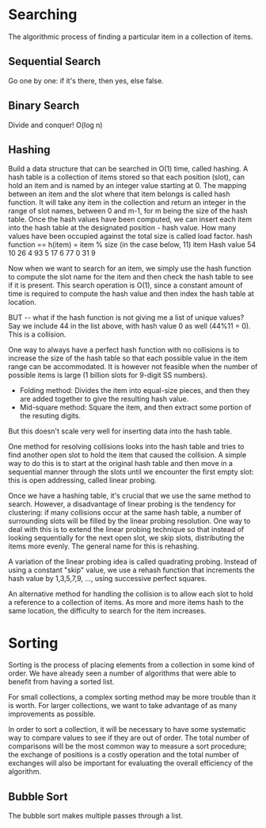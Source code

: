 # Searching
The algorithmic process of finding a particular item in a collection of items.
## Sequential Search
Go one by one: if it's there, then yes, else false.
## Binary Search
Divide and conquer! O(log n)
## Hashing
Build a data structure that can be searched in O(1) time, called hashing.
A hash table is a collection of items stored so that each position (slot), can hold an item and is named by an integer value starting at 0.
The mapping between an item and the slot where that item belongs is called hash function. It will take any item in the collection and return an integer in the range of slot names, between 0 and m-1, for m being the size of the hash table.
Once the hash values have been computed, we can insert each item into the hash table at the designated position - hash value.
How many values have been occupied against the total size is called load factor.
hash function == h(item) = item % size (in the case below, 11)
item      Hash value
54          10
26          4
93          5
17          6
77          0
31          9

Now when we want to search for an item, we simply use the hash function to compute the slot name for the item and then check the hash table to see if it is present.
This search operation is O(1), since a constant amount of time is required to compute the hash value and then index the hash table at location.

BUT -- what if the hash function is not giving me a list of unique values?
Say we include 44 in the list above, with hash value 0 as well (44%11 = 0). This is a collision.

One way to always have a perfect hash function with no collisions is to increase the size of the hash table so that each possible value in the item range can be accommodated. It is however not feasible when the number of possible items is large (1 billion slots for 9-digit SS numbers).

- Folding method:
Divides the item into equal-size pieces, and then they are added together to give the resulting hash value.
- Mid-square method:
Square the item, and then extract some portion of the resuting digits.

But this doesn't scale very well for inserting data into the hash table.

One method for resolving collisions looks into the hash table and tries to find another open slot to hold the item that caused the collision. A simple way to do this is to start at the original hash table and then move in a sequential manner through the slots until we encounter the first empty slot: this is open addressing, called linear probing.

Once we have a hashing table, it's crucial that we use the same method to search.  However, a disadvantage of linear probing is the tendency for clustering: if many collisions occur at the same hash table, a number of surrounding slots will be filled by the linear probing resolution. One way to deal with this is to extend the linear probing technique so that instead of looking sequentially for the next open slot, we skip slots, distributing the items more evenly. The general name for this is rehashing.

A variation of the linear probing idea is called quadrating probing. Instead of using a constant "skip" value, we use a rehash function that increments the hash value by 1,3,5,7,9, ..., using successive perfect squares.

An alternative method for handling the collision is to allow each slot to hold a reference to a collection of items. As more and more items hash to the same location, the difficulty to search for the item increases.

# Sorting

Sorting is the process of placing elements from a collection in some kind of order. We have already seen a number of algorithms that were able to benefit from having a sorted list.

For small collections, a complex sorting method may be more trouble than it is worth. For larger collections, we want to take advantage of as many improvements as possible.

In order to sort a collection, it will be necessary to have some systematic way to compare values to see if they are out of order. The total number of comparisons will be the most common way to measure a sort procedure; the exchange of positions is a costly operation and the total number of exchanges will also be important for evaluating the overall efficiency of the algorithm.

## Bubble Sort
The bubble sort makes multiple passes through a list.
